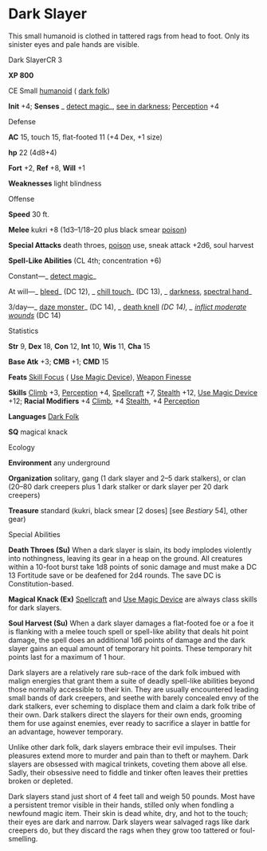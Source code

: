 # Dark Slayer

This small humanoid is clothed in tattered rags from head to foot. Only its sinister eyes and pale hands are visible.

Dark SlayerCR 3

**XP 800**

CE Small [humanoid](monsters/creatureTypes.md#_humanoid) ( [dark folk](monsters/creatureTypes.md#_dark-folk-subtype))

**Init** +4; **Senses** _ [detect magic](additionalMonsters/../spells/detectMagic.md#_detect-magic)_, [see in darkness](monsters/universalMonsterRules.md#_see-in-darkness); [Perception](additionalMonsters/../skills/perception.md#_perception) +4

Defense

**AC** 15, touch 15, flat-footed 11 (+4 Dex, +1 size)

**hp** 22 (4d8+4)

**Fort** +2, **Ref** +8, **Will** +1

**Weaknesses** light blindness

Offense

**Speed** 30 ft.

**Melee** kukri +8 (1d3–1/18–20 plus black smear [poison](monsters/universalMonsterRules.md#_poison-(ex-or-su)))

**Special Attacks** death throes, [poison](monsters/universalMonsterRules.md#_poison-(ex-or-su)) use, sneak attack +2d6, soul harvest

**Spell-Like Abilities** (CL 4th; concentration +6)

Constant—_ [detect magic](additionalMonsters/../spells/detectMagic.md#_detect-magic)_

At will—_ [bleed](additionalMonsters/../spells/bleed.md#_bleed)_ (DC 12), _ [chill touch](additionalMonsters/../spells/chillTouch.md#_chill-touch)_ (DC 13), _ [darkness](additionalMonsters/../spells/darkness.md#_darkness), [spectral hand](additionalMonsters/../spells/spectralHand.md#_spectral-hand)_

3/day—_ [daze monster](additionalMonsters/../spells/dazeMonster.md#_daze-monster)_ (DC 14), _ [death knell](additionalMonsters/../spells/deathKnell.md#_death-knell) _(DC 14), _ [inflict moderate wounds](additionalMonsters/../spells/inflictModerateWounds.md#_inflict-moderate-wounds)_ (DC 14)

Statistics

**Str** 9, **Dex** 18, **Con** 12, **Int** 10, **Wis** 11, **Cha** 15

**Base Atk** +3; **CMB** +1; **CMD** 15

**Feats** [Skill Focus](additionalMonsters/../feats.md#_skill-focus) ( [Use Magic Device](additionalMonsters/../skills/useMagicDevice.md#_use-magic-device)), [Weapon Finesse](additionalMonsters/../feats.md#_weapon-finesse)

**Skills** [Climb](additionalMonsters/../skills/climb.md#_climb) +3, [Perception](additionalMonsters/../skills/perception.md#_perception) +4, [Spellcraft](additionalMonsters/../skills/spellcraft.md#_spellcraft) +7, [Stealth](additionalMonsters/../skills/stealth.md#_stealth) +12, [Use Magic Device](additionalMonsters/../skills/useMagicDevice.md#_use-magic-device) +12; **Racial Modifiers** +4 [Climb](additionalMonsters/../skills/climb.md#_climb), +4 [Stealth](additionalMonsters/../skills/stealth.md#_stealth), +4 [Perception](additionalMonsters/../skills/perception.md#_perception)

**Languages** [Dark Folk](monsters/creatureTypes.md#_dark-folk-subtype)

**SQ** magical knack

Ecology

**Environment** any underground

**Organization** solitary, gang (1 dark slayer and 2–5 dark stalkers), or clan (20–80 dark creepers plus 1 dark stalker or dark slayer per 20 dark creepers)

**Treasure** standard (kukri, black smear [2 doses] [see _Bestiary_ 54], other gear)

Special Abilities

**Death Throes (Su)** When a dark slayer is slain, its body implodes violently into nothingness, leaving its gear in a heap on the ground. All creatures within a 10-foot burst take 1d8 points of sonic damage and must make a DC 13 Fortitude save or be deafened for 2d4 rounds. The save DC is Constitution-based.

**Magical Knack (Ex)** [Spellcraft](additionalMonsters/../skills/spellcraft.md#_spellcraft) and [Use Magic Device](additionalMonsters/../skills/useMagicDevice.md#_use-magic-device) are always class skills for dark slayers.

**Soul Harvest (Su)** When a dark slayer damages a flat-footed foe or a foe it is flanking with a melee touch spell or spell-like ability that deals hit point damage, the spell does an additional 1d6 points of damage and the dark slayer gains an equal amount of temporary hit points. These temporary hit points last for a maximum of 1 hour.

Dark slayers are a relatively rare sub-race of the dark folk imbued with malign energies that grant them a suite of deadly spell-like abilities beyond those normally accessible to their kin. They are usually encountered leading small bands of dark creepers, and seethe with barely concealed envy of the dark stalkers, ever scheming to displace them and claim a dark folk tribe of their own. Dark stalkers direct the slayers for their own ends, grooming them for use against enemies, ever ready to sacrifice a slayer in battle for an advantage, however temporary.

Unlike other dark folk, dark slayers embrace their evil impulses. Their pleasures extend more to murder and pain than to theft or mayhem. Dark slayers are obsessed with magical trinkets, coveting them above all else. Sadly, their obsessive need to fiddle and tinker often leaves their pretties broken or depleted.

Dark slayers stand just short of 4 feet tall and weigh 50 pounds. Most have a persistent tremor visible in their hands, stilled only when fondling a newfound magic item. Their skin is dead white, dry, and hot to the touch; their eyes are dark and narrow. Dark slayers wear salvaged rags like dark creepers do, but they discard the rags when they grow too tattered or foul-smelling.

